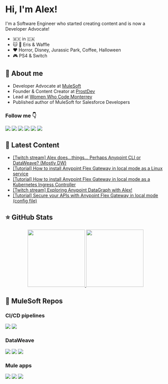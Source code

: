 # Hi, I'm Alex!

I'm a Software Engineer who started creating content and is now a Developer Advocate!

- 🇲🇽 in 🇨🇦
- 🐱 🐶 Eris & Waffle
- ❤️ Horror, Disney, Jurassic Park, Coffee, Halloween
- 🎮 PS4 & Switch

## 👋 About me

- Developer Advocate at [MuleSoft](https://www.mulesoft.com/)
- Founder & Content Creator at [ProstDev](https://www.prostdev.com/)
- Lead at [Women Who Code Monterrey](https://www.womenwhocode.com/monterrey)
- Published author of MuleSoft for Salesforce Developers

### Follow me 👇

  <a href="https://www.alexmartinez.ca/"><img src="https://img.shields.io/badge/-Website-blueviolet?style=for-the-badge"/></a>
  <a href="https://www.linkedin.com/in/alexandra-n-martinez/"><img src="https://img.shields.io/badge/-LinkedIn-blue?style=for-the-badge&logo=Linkedin&logoColor=white"/></a>
  <a href="https://twitter.com/devalexmartinez"><img src="https://img.shields.io/badge/-Twitter-blue?style=for-the-badge&logo=Twitter&logoColor=white"/></a>
  <a href="https://www.instagram.com/devalexmartinez/"><img src="https://img.shields.io/badge/-Instagram-orange?style=for-the-badge&logo=Instagram&logoColor=white"/></a>
  <a href="https://www.polywork.com/devalexmartinez"><img src="https://img.shields.io/badge/-Polywork-blueviolet?style=for-the-badge&logo=Polywork&logoColor=white"/></a>
  <a href="https://www.alexmartinez.ca/links"><img src="https://img.shields.io/badge/-Others-green?style=for-the-badge&logo=Linktree&logoColor=white"/></a>

## 📝 Latest Content

<!-- BLOG:START -->
- [[Twitch stream] Alex does...things... Perhaps Anypoint CLI or DataWeave? &lpar;Mostly DW&rpar;](https://www.alexmartinez.ca/post/twitch-stream-alex-does-things-perhaps-anypoint-cli-or-dataweave-mostly-dw)
- [[Tutorial] How to install Anypoint Flex Gateway in local mode as a Linux service](https://www.alexmartinez.ca/post/tutorial-how-to-install-anypoint-flex-gateway-in-local-mode-as-a-linux-service)
- [[Tutorial] How to install Anypoint Flex Gateway in local mode as a Kubernetes Ingress Controller](https://www.alexmartinez.ca/post/tutorial-how-to-install-anypoint-flex-gateway-in-local-mode-as-a-kubernetes-ingress-controller)
- [[Twitch stream] Exploring Anypoint DataGraph with Alex!](https://www.alexmartinez.ca/post/twitch-stream-exploring-anypoint-datagraph-with-alex)
- [[Tutorial] Secure your APIs with Anypoint Flex Gateway in local mode &lpar;config file&rpar;](https://www.alexmartinez.ca/post/tutorial-secure-your-apis-with-anypoint-flex-gateway-in-local-mode-config-file)
<!-- BLOG:END -->

## ⭐️ GitHub Stats

<p align="center">
  <a href="https://github.com/alexandramartinez">
    <img height="180em" src="https://github-readme-stats.vercel.app/api?username=alexandramartinez&theme=buefy&count_private=true&show_icons=true&include_all_commits=true"/>
    <img height="180em" src="https://github-readme-stats-eight-theta.vercel.app/api/top-langs/?username=alexandramartinez&theme=buefy&layout=compact&langs_count=6"/>
  </a>
</p>

## 🧐 MuleSoft Repos

### CI/CD pipelines

[![](https://github-readme-stats.vercel.app/api/pin/?username=alexandramartinez&repo=github-actions&theme=buefy)](https://github.com/alexandramartinez/github-actions)
[![](https://github-readme-stats.vercel.app/api/pin/?username=alexandramartinez&repo=dataweave-utilities-library&theme=buefy)](https://github.com/alexandramartinez/dataweave-utilities-library)

### DataWeave

[![](https://github-readme-stats.vercel.app/api/pin/?username=alexandramartinez&repo=dataweave-scripts&theme=buefy)](https://github.com/alexandramartinez/dataweave-scripts)
[![](https://github-readme-stats.vercel.app/api/pin/?username=alexandramartinez&repo=reviewing-a-complex-dw-transformation-use-case&theme=buefy)](https://github.com/alexandramartinez/reviewing-a-complex-dw-transformation-use-case)
[![](https://github-readme-stats.vercel.app/api/pin/?username=alexandramartinez&repo=intro-a-dataweave&theme=buefy)](https://github.com/alexandramartinez/intro-a-dataweave)

### Mule apps

[![](https://github-readme-stats.vercel.app/api/pin/?username=alexandramartinez&repo=my-process-api-munits&theme=buefy)](https://github.com/alexandramartinez/my-process-api-munits)
[![](https://github-readme-stats.vercel.app/api/pin/?username=alexandramartinez&repo=slack-maxmanager-app&theme=buefy)](https://github.com/alexandramartinez/slack-maxmanager-app)
[![](https://github-readme-stats.vercel.app/api/pin/?username=alexandramartinez&repo=vampireAPI&theme=buefy)](https://github.com/alexandramartinez/vampireAPI)
